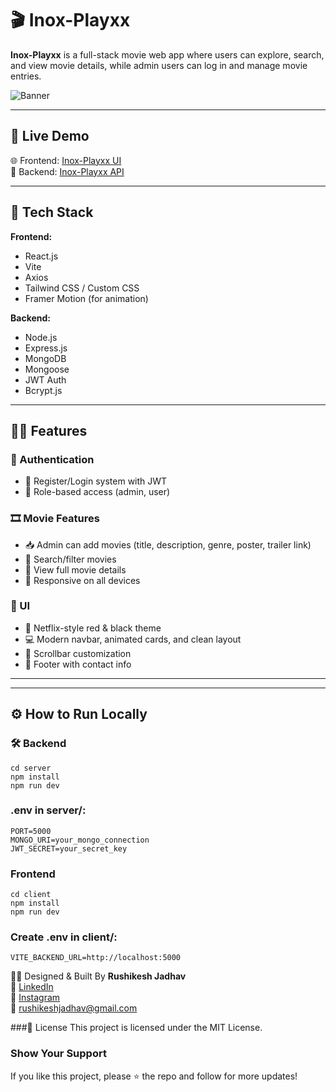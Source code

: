 
# 🎬 Inox-Playxx

**Inox-Playxx** is a full-stack movie web app where users can explore, search, and view movie details, while admin users can log in and manage movie entries.

![Banner](https://github.com/user-attachments/assets/ab202805-ad00-456b-a720-75a5d252d94e)


---

## 🚀 Live Demo

🌐 Frontend: [ Inox-Playxx UI](https://movie-frontend-v1y7.onrender.com)  
🔗 Backend: [ Inox-Playxx API](https://movie-backend-gpjg.onrender.com)

---

## 🧩 Tech Stack

**Frontend:**  
- React.js  
- Vite  
- Axios  
- Tailwind CSS / Custom CSS  
- Framer Motion (for animation)

**Backend:**  
- Node.js  
- Express.js  
- MongoDB  
- Mongoose  
- JWT Auth  
- Bcrypt.js  

---

## 🧑‍💻 Features

### 👥 Authentication
- 🔐 Register/Login system with JWT
- 👤 Role-based access (admin, user)

### 🎞 Movie Features
- 📥 Admin can add movies (title, description, genre, poster, trailer link)
- 🔎 Search/filter movies
- 📄 View full movie details
- 📱 Responsive on all devices

### 🧠 UI
- 🎨 Netflix-style red & black theme
- 💻 Modern navbar, animated cards, and clean layout
- 📎 Scrollbar customization
- 📩 Footer with contact info

---


---

## ⚙️ How to Run Locally

### 🛠 Backend

```
cd server
npm install
npm run dev
```

### .env in server/:
```
PORT=5000
MONGO_URI=your_mongo_connection
JWT_SECRET=your_secret_key
```

### Frontend
```
cd client
npm install
npm run dev
```

### Create .env in client/:
```
VITE_BACKEND_URL=http://localhost:5000
```

<p className="footer-designer">
  👨‍🎨 Designed & Built By <strong>Rushikesh Jadhav</strong><br />
  🔗 <a href="https://www.linkedin.com/in/rushikesh-jadhav" target="_blank" rel="noopener noreferrer">LinkedIn</a><br />
  📸 <a href="https://www.instagram.com/rushi.codes" target="_blank" rel="noopener noreferrer">Instagram</a><br />
  📧 <a href="mailto:rushikeshjadhav@gmail.com">rushikeshjadhav@gmail.com</a>
</p>


###📄 License
This project is licensed under the MIT License.

### Show Your Support
If you like this project, please ⭐ the repo and follow for more updates!


